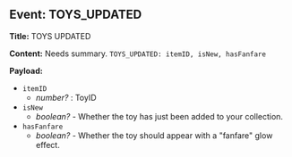 ## Event: TOYS_UPDATED

**Title:** TOYS UPDATED

**Content:**
Needs summary.
`TOYS_UPDATED: itemID, isNew, hasFanfare`

**Payload:**
- `itemID`
  - *number?* : ToyID
- `isNew`
  - *boolean?* - Whether the toy has just been added to your collection.
- `hasFanfare`
  - *boolean?* - Whether the toy should appear with a "fanfare" glow effect.
